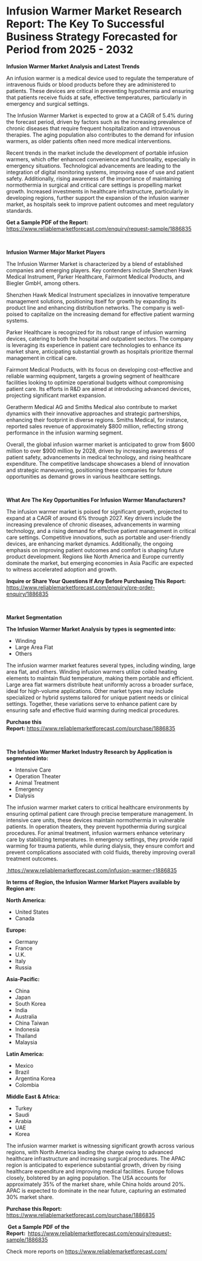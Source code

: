 <p><h1>Infusion Warmer Market Research Report: The Key To Successful Business Strategy Forecasted for Period from 2025 - 2032</h1></p><p><strong>Infusion Warmer Market Analysis and Latest Trends</strong></p>
<p><p>An infusion warmer is a medical device used to regulate the temperature of intravenous fluids or blood products before they are administered to patients. These devices are critical in preventing hypothermia and ensuring that patients receive fluids at safe, effective temperatures, particularly in emergency and surgical settings.</p><p>The Infusion Warmer Market is expected to grow at a CAGR of 5.4% during the forecast period, driven by factors such as the increasing prevalence of chronic diseases that require frequent hospitalization and intravenous therapies. The aging population also contributes to the demand for infusion warmers, as older patients often need more medical interventions.</p><p>Recent trends in the market include the development of portable infusion warmers, which offer enhanced convenience and functionality, especially in emergency situations. Technological advancements are leading to the integration of digital monitoring systems, improving ease of use and patient safety. Additionally, rising awareness of the importance of maintaining normothermia in surgical and critical care settings is propelling market growth. Increased investments in healthcare infrastructure, particularly in developing regions, further support the expansion of the infusion warmer market, as hospitals seek to improve patient outcomes and meet regulatory standards.</p></p>
<p><strong>Get a Sample PDF of the Report:&nbsp;</strong> <a href="https://www.reliablemarketforecast.com/enquiry/request-sample/1886835?utm_campaign=2324&utm_medium=2&utm_source=Github&utm_content=ia&utm_term=04032025&utm_id=infusion-warmer">https://www.reliablemarketforecast.com/enquiry/request-sample/1886835</a></p>
<p>&nbsp;</p>
<p><strong>Infusion Warmer Major Market Players</strong></p>
<p><p>The Infusion Warmer Market is characterized by a blend of established companies and emerging players. Key contenders include Shenzhen Hawk Medical Instrument, Parker Healthcare, Fairmont Medical Products, and Biegler GmbH, among others. </p><p>Shenzhen Hawk Medical Instrument specializes in innovative temperature management solutions, positioning itself for growth by expanding its product line and enhancing distribution networks. The company is well-poised to capitalize on the increasing demand for effective patient warming systems.</p><p>Parker Healthcare is recognized for its robust range of infusion warming devices, catering to both the hospital and outpatient sectors. The company is leveraging its experience in patient care technologies to enhance its market share, anticipating substantial growth as hospitals prioritize thermal management in critical care.</p><p>Fairmont Medical Products, with its focus on developing cost-effective and reliable warming equipment, targets a growing segment of healthcare facilities looking to optimize operational budgets without compromising patient care. Its efforts in R&D are aimed at introducing advanced devices, projecting significant market expansion.</p><p>Geratherm Medical AG and Smiths Medical also contribute to market dynamics with their innovative approaches and strategic partnerships, enhancing their footprint in diverse regions. Smiths Medical, for instance, reported sales revenue of approximately $800 million, reflecting strong performance in the infusion warming segment.</p><p>Overall, the global infusion warmer market is anticipated to grow from $600 million to over $900 million by 2028, driven by increasing awareness of patient safety, advancements in medical technology, and rising healthcare expenditure. The competitive landscape showcases a blend of innovation and strategic maneuvering, positioning these companies for future opportunities as demand grows in various healthcare settings.</p></p>
<p>&nbsp;</p>
<p><strong>What Are The Key Opportunities For Infusion Warmer Manufacturers?</strong></p>
<p><p>The infusion warmer market is poised for significant growth, projected to expand at a CAGR of around 6% through 2027. Key drivers include the increasing prevalence of chronic diseases, advancements in warming technology, and a rising demand for effective patient management in critical care settings. Competitive innovations, such as portable and user-friendly devices, are enhancing market dynamics. Additionally, the ongoing emphasis on improving patient outcomes and comfort is shaping future product development. Regions like North America and Europe currently dominate the market, but emerging economies in Asia Pacific are expected to witness accelerated adoption and growth.</p></p>
<p><strong>Inquire or Share Your Questions If Any Before Purchasing This Report:</strong> <a href="https://www.reliablemarketforecast.com/enquiry/pre-order-enquiry/1886835?utm_campaign=2324&utm_medium=2&utm_source=Github&utm_content=ia&utm_term=04032025&utm_id=infusion-warmer">https://www.reliablemarketforecast.com/enquiry/pre-order-enquiry/1886835</a></p>
<p>&nbsp;</p>
<p><strong>Market Segmentation</strong></p>
<p><strong>The Infusion Warmer Market Analysis by types is segmented into:</strong></p>
<p><ul><li>Winding</li><li>Large Area Flat</li><li>Others</li></ul></p>
<p><p>The infusion warmer market features several types, including winding, large area flat, and others. Winding infusion warmers utilize coiled heating elements to maintain fluid temperature, making them portable and efficient. Large area flat warmers distribute heat uniformly across a broader surface, ideal for high-volume applications. Other market types may include specialized or hybrid systems tailored for unique patient needs or clinical settings. Together, these variations serve to enhance patient care by ensuring safe and effective fluid warming during medical procedures.</p></p>
<p><strong>Purchase this Report:&nbsp;</strong><a href="https://www.reliablemarketforecast.com/purchase/1886835?utm_campaign=2324&utm_medium=2&utm_source=Github&utm_content=ia&utm_term=04032025&utm_id=infusion-warmer">https://www.reliablemarketforecast.com/purchase/1886835</a></p>
<p>&nbsp;</p>
<p><strong>The Infusion Warmer Market Industry Research by Application is segmented into:</strong></p>
<p><ul><li>Intensive Care</li><li>Operation Theater</li><li>Animal Treatment</li><li>Emergency</li><li>Dialysis</li></ul></p>
<p><p>The infusion warmer market caters to critical healthcare environments by ensuring optimal patient care through precise temperature management. In intensive care units, these devices maintain normothermia in vulnerable patients. In operation theaters, they prevent hypothermia during surgical procedures. For animal treatment, infusion warmers enhance veterinary care by stabilizing temperatures. In emergency settings, they provide rapid warming for trauma patients, while during dialysis, they ensure comfort and prevent complications associated with cold fluids, thereby improving overall treatment outcomes.</p></p>
<p><a href="https://www.reliablemarketforecast.com/infusion-warmer-r1886835?utm_campaign=2324&utm_medium=2&utm_source=Github&utm_content=ia&utm_term=04032025&utm_id=infusion-warmer">&nbsp;https://www.reliablemarketforecast.com/infusion-warmer-r1886835</a></p>
<p><strong>In terms of Region, the Infusion Warmer Market Players available by Region are:</strong></p>
<p>
    <p> <strong> North America: </strong>
        <ul>
            <li>United States</li>
            <li>Canada</li>
        </ul>
        </p> 
    <p> <strong> Europe: </strong>
        <ul>
            <li>Germany</li>
            <li>France</li>
            <li>U.K.</li>
            <li>Italy</li>
            <li>Russia</li>
        </ul>
        </p> 
    <p> <strong> Asia-Pacific: </strong>
        <ul>
            <li>China</li>
            <li>Japan</li>
            <li>South Korea</li>
            <li>India</li>
            <li>Australia</li>
            <li>China Taiwan</li>
            <li>Indonesia</li>
            <li>Thailand</li>
            <li>Malaysia</li>
        </ul>
        </p> 
    <p> <strong> Latin America: </strong>
        <ul>
            <li>Mexico</li>
            <li>Brazil</li>
            <li>Argentina Korea</li>
            <li>Colombia</li>
        </ul>
        </p> 
    <p> <strong> Middle East & Africa: </strong>
        <ul>
            <li>Turkey</li>
            <li>Saudi</li>
            <li>Arabia</li>
            <li>UAE</li>
            <li>Korea</li>
        </ul>
    </p>
    </p>
<p><p>The infusion warmer market is witnessing significant growth across various regions, with North America leading the charge owing to advanced healthcare infrastructure and increasing surgical procedures. The APAC region is anticipated to experience substantial growth, driven by rising healthcare expenditure and improving medical facilities. Europe follows closely, bolstered by an aging population. The USA accounts for approximately 35% of the market share, while China holds around 20%. APAC is expected to dominate in the near future, capturing an estimated 30% market share.</p></p>
<p><strong>Purchase this Report: </strong><a href="https://www.reliablemarketforecast.com/purchase/1886835?utm_campaign=2324&utm_medium=2&utm_source=Github&utm_content=ia&utm_term=04032025&utm_id=infusion-warmer">https://www.reliablemarketforecast.com/purchase/1886835</a></p>
<p>&nbsp;<strong>Get a Sample PDF of the Report:&nbsp;&nbsp;</strong><a href="https://www.reliablemarketforecast.com/enquiry/request-sample/1886835?utm_campaign=2324&utm_medium=2&utm_source=Github&utm_content=ia&utm_term=04032025&utm_id=infusion-warmer">https://www.reliablemarketforecast.com/enquiry/request-sample/1886835</a></p>
<p><strong></strong></p>
<p>Check more reports on <a href="https://www.reliablemarketforecast.com/?utm_campaign=2324&utm_medium=2&utm_source=Github&utm_content=ia&utm_term=04032025&utm_id=infusion-warmer">https://www.reliablemarketforecast.com/</a></p>